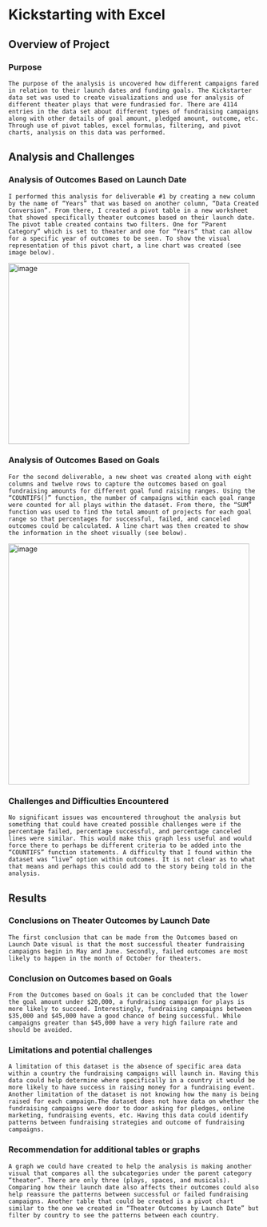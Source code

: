# Kickstarting with Excel

## Overview of Project

### Purpose
	The purpose of the analysis is uncovered how different campaigns fared in relation to their launch dates and funding goals. The Kickstarter data set was used to create visualizations and use for analysis of different theater plays that were fundrasied for. There are 4114 entries in the data set about different types of fundraising campaigns along with other details of goal amount, pledged amount, outcome, etc. Through use of pivot tables, excel formulas, filtering, and pivot charts, analysis on this data was performed.

## Analysis and Challenges


### Analysis of Outcomes Based on Launch Date

	I performed this analysis for deliverable #1 by creating a new column by the name of “Years” that was based on another column, “Data Created Conversion”. From there, I created a pivot table in a new worksheet that showed specifically theater outcomes based on their launch date. The pivot table created contains two filters. One for “Parent Category” which is set to theater and one for “Years” that can allow for a specific year of outcomes to be seen. To show the visual representation of this pivot chart, a line chart was created (see image below).

<img width="362" alt="image" src="https://user-images.githubusercontent.com/96553992/147893401-fdee7fe8-630f-4db9-a036-645076e9d116.png">

 

### Analysis of Outcomes Based on Goals

	For the second deliverable, a new sheet was created along with eight columns and twelve rows to capture the outcomes based on goal fundraising amounts for different goal fund raising ranges. Using the “COUNTIFS()” function, the number of campaigns within each goal range were counted for all plays within the dataset. From there, the “SUM” function was used to find the total amount of projects for each goal range so that percentages for successful, failed, and canceled outcomes could be calculated. A line chart was then created to show the information in the sheet visually (see below).

<img width="482" alt="image" src="https://user-images.githubusercontent.com/96553992/147893406-b25a54a5-4e73-4643-a6e6-f5657c3af4cf.png">

 

### Challenges and Difficulties Encountered

	No significant issues was encountered throughout the analysis but something that could have created possible challenges were if the percentage failed, percentage successful, and percentage canceled lines were similar. This would make this graph less useful and would force there to perhaps be different criteria to be added into the “COUNTIFS” function statements. A difficulty that I found within the dataset was “live” option within outcomes. It is not clear as to what that means and perhaps this could add to the story being told in the analysis.

## Results

### Conclusions on Theater Outcomes by Launch Date
	The first conclusion that can be made from the Outcomes based on Launch Date visual is that the most successful theater fundraising campaigns begin in May and June. Secondly, failed outcomes are most likely to happen in the month of October for theaters.

### Conclusion on Outcomes based on Goals

	From the Outcomes based on Goals it can be concluded that the lower the goal amount under $20,000, a fundraising campaign for plays is more likely to succeed. Interestingly, fundraising campaigns between $35,000 and $45,000 have a good chance of being successful. While campaigns greater than $45,000 have a very high failure rate and should be avoided.

### Limitations and potential challenges
	A limitation of this dataset is the absence of specific area data within a country the fundraising campaigns will launch in. Having this data could help determine where specifically in a country it would be more likely to have success in raising money for a fundraising event. Another limitation of the dataset is not knowing how the many is being raised for each campaign.The dataset does not have data on whether the fundraising campaigns were door to door asking for pledges, online marketing, fundraising events, etc. Having this data could identify patterns between fundraising strategies and outcome of fundraising campaigns.

### Recommendation for additional tables or graphs

	A graph we could have created to help the analysis is making another visual that compares all the subcategories under the parent category “theater”. There are only three (plays, spaces, and musicals). Comparing how their launch date also affects their outcomes could also help reassure the patterns between successful or failed fundraising campaigns. Another table that could be created is a pivot chart similar to the one we created in “Theater Outcomes by Launch Date” but filter by country to see the patterns between each country.
